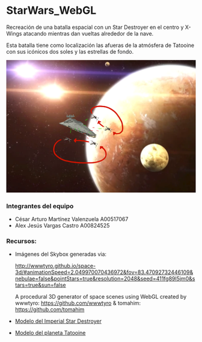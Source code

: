 # StarWars_WebGL

Recreación de una batalla espacial con un Star Destroyer en el centro y X-Wings atacando mientras dan vueltas alrededor de la nave.

Esta batalla tiene como localización las afueras de la atmósfera de Tatooine con sus icónicos dos soles y las estrellas de fondo.

![Escena del proyecto](escena.png)

### Integrantes del equipo

- César Arturo Martínez Valenzuela A00517067
- Alex Jesús Vargas Castro A00824525


### Recursos:

- Imágenes del Skybox generadas via: 
    
    http://wwwtyro.github.io/space-3d/#animationSpeed=2.049970070436972&fov=83.47092732446109&nebulae=false&pointStars=true&resolution=2048&seed=411fg89l5jm0&stars=true&sun=false

    A procedural 3D generator of space scenes using WebGL created by wwwtyro: https://github.com/wwwtyro & tomahim: https://github.com/tomahim

- [Modelo del Imperial Star Destroyer](https://sketchfab.com/3d-models/star-wars-imperial-ii-star-destroyer-b8bd2d35f7604670ab85242c06c6d280)
- [Modelo del planeta Tatooine](https://sketchfab.com/3d-models/tatooine-b871789cd77a4e2ab9a9a06de41b67ea)
